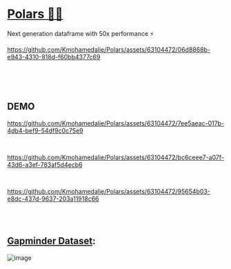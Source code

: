 # [Polars 🐻‍❄️](https://pola.rs/)
Next generation dataframe with 50x performance ⚡





https://github.com/Kmohamedalie/Polars/assets/63104472/06d8868b-e943-4310-818d-f60bb4377c69




<br>



<br>
<br>


## **DEMO**




https://github.com/Kmohamedalie/Polars/assets/63104472/7ee5aeac-017b-4db4-bef9-54df9c0c75e9


<br>


https://github.com/Kmohamedalie/Polars/assets/63104472/bc6ceee7-a07f-43d6-a3ef-783af5d4ecb6



<br>



https://github.com/Kmohamedalie/Polars/assets/63104472/95654b03-e8dc-437d-9637-203a11918c66




<br>
<br>




<div style="justify-content:center;">

## **[Gapminder Dataset](https://www.gapminder.org/)**:

![image](https://github.com/Kmohamedalie/Polars/assets/63104472/2cdf8e4a-6780-469a-9bfe-6f61ed21540d)


</div>
